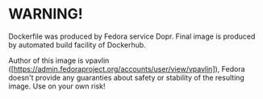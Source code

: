 WARNING!
========

Dockerfile was produced by Fedora service Dopr.
Final image is produced by automated build facility of Dockerhub.

Author of this image is vpavlin ([https://admin.fedoraproject.org/accounts/user/view/vpavlin]), Fedora doesn't provide any guaranties
about safety or stability of the resulting image. Use on your own risk!
